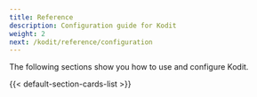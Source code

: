 ```yaml
---
title: Reference
description: Configuration guide for Kodit
weight: 2
next: /kodit/reference/configuration
---
```


The following sections show you how to use and configure Kodit.

<!--more-->

{{< default-section-cards-list >}}